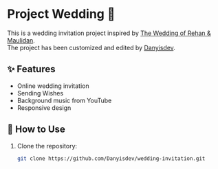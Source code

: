 # Project Wedding 🎉

This is a wedding invitation project inspired by [The Wedding of Rehan & Maulidan](https://ngodingsolusi.github.io/the-wedding-of-rehan-maulidan/).  
The project has been customized and edited by [Danyisdev](https://github.com/Danyisdev/).

## ✨ Features

- Online wedding invitation
- Sending Wishes
- Background music from YouTube
- Responsive design

## 🚀 How to Use

1. Clone the repository:
   ```sh
   git clone https://github.com/Danyisdev/wedding-invitation.git
   ```
